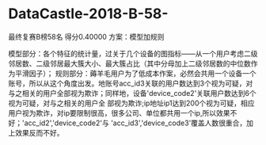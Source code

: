 # DataCastle-2018-B-58-
最终复赛B榜58名  得分0.40000  方案：模型加规则

模型部分：各个特征的统计量，过关于几个设备的图指标——从一个用户考虑二级邻居数、二级邻居最大簇大小、最大簇占比（其中分母加上二级邻居数的中位数作为平滑因子）；
规则部分：薅羊毛用户为了低成本作案，必然会共用一个设备一个账号，所以从这个角度出发。地账号acc_id3关联的用户数达到3个视为可疑，对与之相关的用户全部视为欺诈；同样地，设备'device_code2'关联用户数达到6个视为可疑，对与之相关的用户全
部视为欺诈;ip地址ip1达到200个视为可疑，相应用户视为欺诈，对ip要限制很高，很多公司、单位都共用一个ip,所以效果不好；'acc_id2','device_code2'与
'acc_id3','device_code3'覆盖人数很重合，加上效果反而不好。
